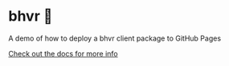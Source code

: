 # bhvr 🦫

A demo of how to deploy a bhvr client package to GitHub Pages

[Check out the docs for more info](https://bhvr.dev)
